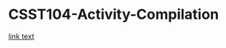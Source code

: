 # CSST104-Activity-Compilation
<a href="[CSST104-Activity-Compilation/Activity_Compilation
/Activity_1_Advance_Machine_Learning_(SanconS).ipynb](https://github.com/sancon-simon/CSST104-Activity-Compilation/blob/main/Activity_Compilation/Activity_1_Advance_Machine_Learning_(SanconS).ipynb)">link text</a>
